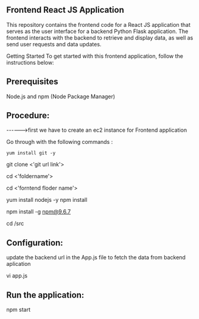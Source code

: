 Frontend React JS Application
------------------------------------
This repository contains the frontend code for a React JS application that serves as the user interface for a backend Python Flask application. The frontend interacts with the backend to retrieve and display data, as well as send user requests and data updates.

Getting Started
To get started with this frontend application, follow the instructions below:

Prerequisites
-------------------
Node.js and npm (Node Package Manager)

Procedure:
--------------
------>first we have to create an ec2 instance for Frontend application

Go through with the following commands :

    yum install git -y

   git clone <'git url link'>

   cd <'foldername'>

   cd <'forntend floder name'>

  yum install nodejs -y
  npm install

  npm install -g npm@9.6.7

  cd /src

Configuration:
----------------

update the backend url in the App.js file to fetch the data from backend aplication

  vi app.js

Run the application:
------------------

  npm start